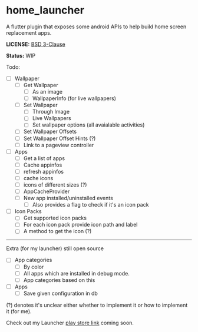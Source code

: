# home_launcher

A flutter plugin that exposes some android APIs to help build home screen replacement apps.

**LICENSE:** [BSD 3-Clause](LICENSE)

**Status:** WIP

Todo:

- [ ] Wallpaper
  - [ ] Get Wallpaper
    - [ ] As an image
    - [ ] WallpaperInfo (for live wallpapers)
  - [ ] Set Wallpaper
    - [ ] Through Image
    - [ ] Live Wallpapers
    - [ ] Set wallpaper options (all avaialable activities)
  - [ ] Set Wallpaper Offsets
  - [ ] Set Wallpaper Offset Hints (?)
  - [ ] Link to a pageview controller
- [ ] Apps
  - [ ] Get a list of apps
  - [ ] Cache appinfos
  - [ ] refresh appinfos
  - [ ] cache icons
  - [ ] icons of different sizes (?)
  - [ ] AppCacheProvider
  - [ ] New app installed/uninstalled events
    - [ ] Also provides a flag to check if it's an icon pack
- [ ] Icon Packs
  - [ ] Get supported icon packs
  - [ ] For each icon pack provide icon path and label
  - [ ] A method to get the icon (?)

---

Extra (for my launcher) still open source

- [ ] App categories
  - [ ] By color
  - [ ] All apps which are installed in debug mode.
  - [ ] App categories based on this
- [ ] Apps
  - [ ] Save given configuration in db

(?) denotes it's unclear either whether to implement it or how to implement it (for me).

Check out my Launcher [play store link]() coming soon.
